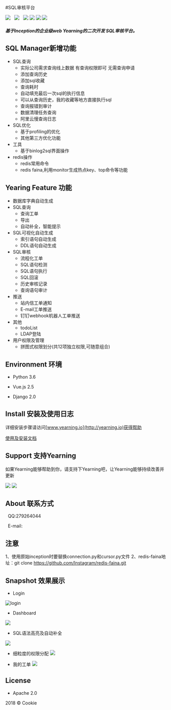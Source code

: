 #SQL审核平台

![](https://img.shields.io/badge/build-release-brightgreen.svg)  
![](https://img.shields.io/badge/version-v1.2.0-brightgreen.svg)  
![](https://img.shields.io/badge/vue.js-2.5.0-brightgreen.svg) 
![](https://img.shields.io/badge/iview-2.8.0-brightgreen.svg?style=flat-square) 
![](https://img.shields.io/badge/python-3.6-brightgreen.svg)
![](https://img.shields.io/badge/Django-2.0-brightgreen.svg)

##### 基于Inception的企业级web Yearning的二次开发  SQL审核平台。

## SQL Manager新增功能
- SQL查询
    - 实际公司需求查询线上数据 有查询权限即可 无需查询申请
    - 添加查询历史 
    - 添加sql收藏 
    - 查询耗时
    - 自动填充最后一次sql的执行信息
    - 可以从查询历史，我的收藏等地方直接执行sql
    - 查询报错到审计
    - 数据清理任务查询
    - 阿里云慢查询日志
- SQL优化
    - 基于profiling的优化
    - 其他第三方优化功能
- 工具
    - 基于binlog2sql界面操作 
- redis操作
    - redis常用命令
    - redis faina,利用monitor生成热点key、top命令等功能
        


## Yearing Feature 功能

- 数据库字典自动生成
- SQL查询
    - 查询工单 
    - 导出
    - 自动补全，智能提示 
- SQL可视化自动生成
    - 索引语句自动生成
    - DDL语句自动生成
- SQL审核
    - 流程化工单
    - SQL语句检测
    - SQL语句执行
    - SQL回滚
    - 历史审核记录
    - 查询语句审计
- 推送
    - 站内信工单通知
    - E-mail工单推送
    - 钉钉webhook机器人工单推送
- 其他
    - todoList
    - LDAP登陆   
- 用户权限及管理
    - 拼图式权限划分(共12项独立权限,可随意组合)

## Environment 环境

- Python 3.6

- Vue.js 2.5

- Django 2.0

## Install 安装及使用日志

详细安装步骤请访问[www.yearning.io](http://yearning.io)获得帮助

[使用及安装文档](http://supermancookie.com/Yearning-document/)

## Support 支持Yearning

如果Yearning能够帮助到你，请支持下Yearning吧，让Yearning能够持续改善并更新

![](http://oy0f4k5qi.bkt.clouddn.com/alipay.jpg)
![](http://oy0f4k5qi.bkt.clouddn.com/wechat.jpg)
  
## About 联系方式
   
   QQ:279264044
   
   E-mail: 
 
## 注意
1、使用原始inception时要替换connection.py和cursor.py文件
2、redis-faina地址：git clone https://github.com/Instagram/redis-faina.git

## Snapshot 效果展示

- Login

![login](http://oy0f4k5qi.bkt.clouddn.com/login_yearning.png)


- Dashboard

![](http://oy0f4k5qi.bkt.clouddn.com/23123.png)

- SQL语法高亮及自动补全

![](http://oy0f4k5qi.bkt.clouddn.com/dml.png)

- 细粒度的权限分配
![](http://oy0f4k5qi.bkt.clouddn.com/per.png)

- 我的工单
![](http://oy0f4k5qi.bkt.clouddn.com/myorder.png)


## License

- Apache 2.0

2018 © Cookie



